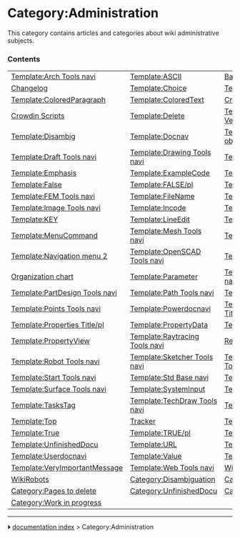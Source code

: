 # Category:Administration
This category contains articles and categories about wiki administrative subjects.

### Contents

|     |     |     |
| --- | --- | --- |
| [Template:Arch Tools navi](Template_Arch_Tools_navi.md) | [Template:ASCII](Template_ASCII.md) | [Backend Adminstration](Backend_Adminstration.md) |
| [Changelog](Changelog.md) | [Template:Choice](Template_Choice.md) | [Template:Code](Template_Code.md) |
| [Template:ColoredParagraph](Template_ColoredParagraph.md) | [Template:ColoredText](Template_ColoredText.md) | [Crowdin Administration](Crowdin_Administration.md) |
| [Crowdin Scripts](Crowdin_Scripts.md) | [Template:Delete](Template_Delete.md) | [Template:Development-Version](Template_Development-Version.md) |
| [Template:Disambig](Template_Disambig.md) | [Template:Docnav](Template_Docnav.md) | [Template:Document objects navi](Template_Document_objects_navi.md) |
| [Template:Draft Tools navi](Template_Draft_Tools_navi.md) | [Template:Drawing Tools navi](Template_Drawing_Tools_navi.md) | [Template:EM Tools navi](Template_EM_Tools_navi.md) |
| [Template:Emphasis](Template_Emphasis.md) | [Template:ExampleCode](Template_ExampleCode.md) | [Template:FALSE](Template_FALSE.md) |
| [Template:False](Template_False.md) | [Template:FALSE/pl](Template_FALSE/pl.md) | [Template:False/pl](Template_False/pl.md) |
| [Template:FEM Tools navi](Template_FEM_Tools_navi.md) | [Template:FileName](Template_FileName.md) | [Template:Hello](Template_Hello.md) |
| [Template:Image Tools navi](Template_Image_Tools_navi.md) | [Template:Incode](Template_Incode.md) | [Template:Interface navi](Template_Interface_navi.md) |
| [Template:KEY](Template_KEY.md) | [Template:LineEdit](Template_LineEdit.md) | [Template:MacroCode](Template_MacroCode.md) |
| [Template:MenuCommand](Template_MenuCommand.md) | [Template:Mesh Tools navi](Template_Mesh_Tools_navi.md) | [Template:Message](Template_Message.md) |
| [Template:Navigation menu 2](Template_Navigation_menu_2.md) | [Template:OpenSCAD Tools navi](Template_OpenSCAD_Tools_navi.md) | [Template:Optional](Template_Optional.md) |
| [Organization chart](Organization_chart.md) | [Template:Parameter](Template_Parameter.md) | [Template:Part Tools navi](Template_Part_Tools_navi.md) |
| [Template:PartDesign Tools navi](Template_PartDesign_Tools_navi.md) | [Template:Path Tools navi](Template_Path_Tools_navi.md) | [Template:Plot Tools navi](Template_Plot_Tools_navi.md) |
| [Template:Points Tools navi](Template_Points_Tools_navi.md) | [Template:Powerdocnavi](Template_Powerdocnavi.md) | [Template:Properties Title](Template_Properties_Title.md) |
| [Template:Properties Title/pl](Template_Properties_Title/pl.md) | [Template:PropertyData](Template_PropertyData.md) | [Template:PropertyTasks](Template_PropertyTasks.md) |
| [Template:PropertyView](Template_PropertyView.md) | [Template:Raytracing Tools navi](Template_Raytracing_Tools_navi.md) | [Release process](Release_process.md) |
| [Template:Robot Tools navi](Template_Robot_Tools_navi.md) | [Template:Sketcher Tools navi](Template_Sketcher_Tools_navi.md) | [Template:Spreadsheet Tools navi](Template_Spreadsheet_Tools_navi.md) |
| [Template:Start Tools navi](Template_Start_Tools_navi.md) | [Template:Std Base navi](Template_Std_Base_navi.md) | [Template:StdMenu](Template_StdMenu.md) |
| [Template:Surface Tools navi](Template_Surface_Tools_navi.md) | [Template:SystemInput](Template_SystemInput.md) | [Template:SystemOutput](Template_SystemOutput.md) |
| [Template:TasksTag](Template_TasksTag.md) | [Template:TechDraw Tools navi](Template_TechDraw_Tools_navi.md) | [Template:TitleTasks](Template_TitleTasks.md) |
| [Template:Top](Template_Top.md) | [Tracker](Tracker.md) | [Template:TRUE](Template_TRUE.md) |
| [Template:True](Template_True.md) | [Template:TRUE/pl](Template_TRUE/pl.md) | [Template:True/pl](Template_True/pl.md) |
| [Template:UnfinishedDocu](Template_UnfinishedDocu.md) | [Template:URL](Template_URL.md) | [Template:URLn](Template_URLn.md) |
| [Template:Userdocnavi](Template_Userdocnavi.md) | [Template:Value](Template_Value.md) | [Template:Variable](Template_Variable.md) |
| [Template:VeryImportantMessage](Template_VeryImportantMessage.md) | [Template:Web Tools navi](Template_Web_Tools_navi.md) | [WikiPages](WikiPages.md) |
| [WikiRobots](WikiRobots.md) | [Category:Disambiguation](Category_Disambiguation.md) | [Category:HouseKeeping](Category_HouseKeeping.md) |
| [Category:Pages to delete](Category_Pages_to_delete.md) | [Category:UnfinishedDocu](Category_UnfinishedDocu.md) | [Category:Wiki](Category_Wiki.md) |
| [Category:Work in progress](Category_Work_in_progress.md) |



---
⏵ [documentation index](../README.md) > Category:Administration
